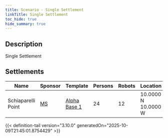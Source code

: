 ```yaml
---
title: Scenario - Single Settlement
linkTitle: Single Settlement
toc_hide: true
hide_summary: true
---
```

<!-- This is generated by the MarsSim HelpGenertor, do not edit. -->

## Description
Single Settlement

## Settlements

|Name|Sponsor|Template|Persons|Robots|Location|Crew|
|---|---|---|---|---|---|---|
|Schiaparelli Point|[MS](/docs/definitions/authority/ms)|[Alpha Base 1](/docs/definitions/settlement/alpha-base-1)|24|12|10.0000 N 10.0000 W|[Founders](/docs/definitions/crew/founders)|






{{< definition-tail version="3.10.0" generatedOn="2025-10-09T21:45:01.8754429" >}}

